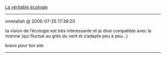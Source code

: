 [La véritable écologie](../../../2006/7/la-veritable-ecologie.md)

---
nmetallah @ 2006-07-25 17:39:20

ta vision de l’écologie est très interessante et je dirai compatible avec la mienne (qui fluctue au grès du vent et s’adapte peu à peu...)

bravo pour ton site

---

